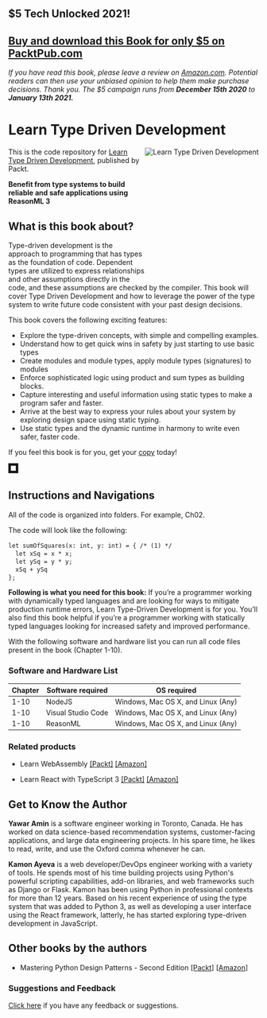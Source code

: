 ## $5 Tech Unlocked 2021!
[Buy and download this Book for only $5 on PacktPub.com](https://www.packtpub.com/product/learn-type-driven-development/9781788838016)
-----
*If you have read this book, please leave a review on [Amazon.com](https://www.amazon.com/gp/product/1788838017).     Potential readers can then use your unbiased opinion to help them make purchase decisions. Thank you. The $5 campaign         runs from __December 15th 2020__ to __January 13th 2021.__*

# Learn Type Driven Development

<a href="https://www.packtpub.com/application-development/learn-type-driven-development?utm_source=github&utm_medium=repository&utm_campaign=9781788838016 "><img src="https://d255esdrn735hr.cloudfront.net/sites/default/files/imagecache/ppv4_main_book_cover/B09613_MockupCover.png" alt="Learn Type Driven Development" height="256px" align="right"></a>

This is the code repository for [Learn Type Driven Development](https://www.packtpub.com/application-development/learn-type-driven-development?utm_source=github&utm_medium=repository&utm_campaign=9781788838016 ), published by Packt.

**Benefit from type systems to build reliable and safe applications using ReasonML 3**

## What is this book about?
Type-driven development is the approach to programming that has types as the foundation of code. Dependent types are utilized to express relationships and other assumptions directly in the code, and these assumptions are checked by the compiler. This book will cover Type Driven Development and how to leverage the power of the type system to write future code consistent with your past design decisions.

This book covers the following exciting features:
* Explore the type-driven concepts, with simple and compelling examples. 
* Understand how to get quick wins in safety by just starting to use basic types 
* Create modules and module types, apply module types (signatures) to modules 
* Enforce sophisticated logic using product and sum types as building blocks. 
* Capture interesting and useful information using static types to make a program safer and faster. 
* Arrive at the best way to express your rules about your system by exploring design space using static typing. 
* Use static types and the dynamic runtime in harmony to write even safer, faster code. 

If you feel this book is for you, get your [copy](https://www.amazon.com/dp/1-788-83801-7) today!

<a href="https://www.packtpub.com/?utm_source=github&utm_medium=banner&utm_campaign=GitHubBanner"><img src="https://raw.githubusercontent.com/PacktPublishing/GitHub/master/GitHub.png" 
alt="https://www.packtpub.com/" border="5" /></a>

## Instructions and Navigations
All of the code is organized into folders. For example, Ch02.

The code will look like the following:
```
let sumOfSquares(x: int, y: int) = { /* (1) */
  let xSq = x * x;
  let ySq = y * y;
  xSq + ySq
};
```

**Following is what you need for this book:**
If you’re a programmer working with dynamically typed languages and are looking for ways to mitigate production runtime errors, Learn Type-Driven Development is for you. You’ll also find this book helpful if you’re a programmer working with statically typed languages looking for increased safety and improved performance.

With the following software and hardware list you can run all code files present in the book (Chapter 1-10).
### Software and Hardware List
| Chapter | Software required | OS required |
| -------- | ------------------------------------ | ----------------------------------- |
| 1-10 | NodeJS | Windows, Mac OS X, and Linux (Any) |
| 1-10 | Visual Studio Code | Windows, Mac OS X, and Linux (Any) |
| 1-10 | ReasonML | Windows, Mac OS X, and Linux (Any) |



### Related products
* Learn WebAssembly [[Packt]](https://www.packtpub.com/web-development/learn-webassembly?utm_source=github&utm_medium=repository&utm_campaign=) [[Amazon]](https://www.amazon.com/dp/1788997379)

* Learn React with TypeScript 3 [[Packt]](https://www.packtpub.com/web-development/learn-react-typescript-3?utm_source=github&utm_medium=repository&utm_campaign=9781789610253 ) [[Amazon]](https://www.amazon.com/dp/1789610257)


## Get to Know the Author
**Yawar Amin**
is a software engineer working in Toronto, Canada. He has worked on data science-based recommendation systems, customer-facing applications, and large data engineering projects. In his spare time, he likes to read, write, and use the Oxford comma whenever he can.


**Kamon Ayeva**
is a web developer/DevOps engineer working with a variety of tools. He spends most of his time building projects using Python's powerful scripting capabilities, add-on libraries, and web frameworks such as Django or Flask. Kamon has been using Python in professional contexts for more than 12 years. Based on his recent experience of using the type system that was added to Python 3, as well as developing a user interface using the React framework, latterly, he has started exploring type-driven development in JavaScript.



## Other books by the authors
* Mastering Python Design Patterns - Second Edition [[Packt]](https://www.packtpub.com/application-development/mastering-python-design-patterns-second-edition?utm_source=github&utm_medium=repository&utm_campaign=) [[Amazon]](https://www.amazon.com/dp/B07FNXNXY7)



### Suggestions and Feedback
[Click here](https://docs.google.com/forms/d/e/1FAIpQLSdy7dATC6QmEL81FIUuymZ0Wy9vH1jHkvpY57OiMeKGqib_Ow/viewform) if you have any feedback or suggestions.


